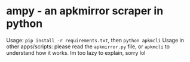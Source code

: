 # ampy - an apkmirror scraper in python
Usage: `pip install -r requirements.txt`, then `python apkmcli`
Usage in other apps/scripts: please read the `apkmirror.py` file, or `apkmcli` to understand how it works. Im too lazy to explain, sorry lol
